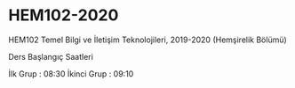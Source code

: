 # HEM102-2020
HEM102 Temel Bilgi ve İletişim Teknolojileri, 2019-2020 (Hemşirelik Bölümü)

Ders Başlangıç Saatleri

İlk Grup    : 08:30
İkinci Grup : 09:10
